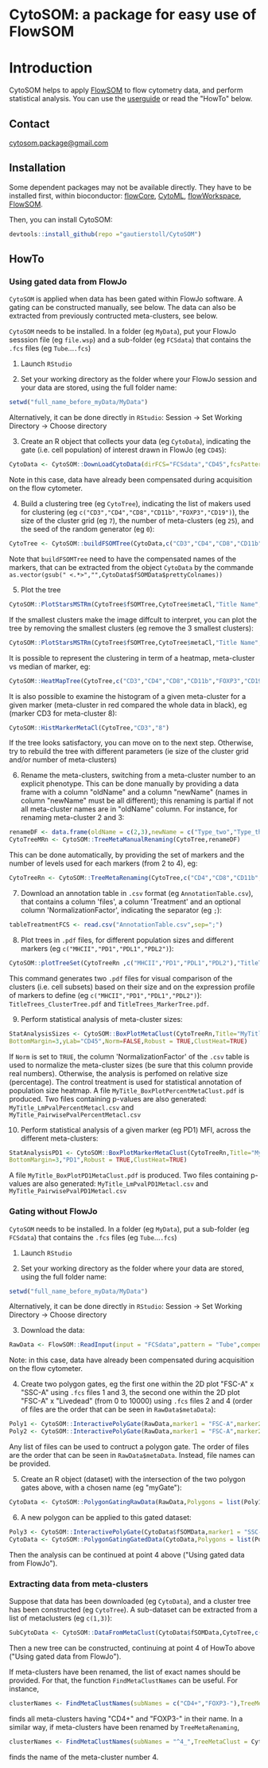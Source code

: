 CytoSOM: a package for easy use of FlowSOM
==========================================
Introduction
==============
CytoSOM helps to apply [FlowSOM](https://github.com/SofieVG/FlowSOM) to flow cytometry data, and perform statistical analysis. You can use the [userguide](https://github.com/gautierstoll/CytoSOM/blob/master/CytoSOM%20User%20Guide.pdf) or read the "HowTo" below.

## Contact
cytosom.package@gmail.com

## Installation

Some dependent packages may not be available directly. They have to be installed first, within bioconductor: [flowCore](https://www.bioconductor.org/packages/release/bioc/html/flowCore.html), [CytoML](https://www.bioconductor.org/packages/release/bioc/html/CytoML.html), [flowWorkspace](https://www.bioconductor.org/packages/release/bioc/html/flowWorkspace.html), [FlowSOM](https://bioconductor.org/packages/release/bioc/html/FlowSOM.html).

Then, you can install CytoSOM:
```R
devtools::install_github(repo ="gautierstoll/CytoSOM")
```

## HowTo

### Using gated data from FlowJo

`CytoSOM` is applied when data has been gated within FlowJo software. A gating can be constructed manually, see below. The data can also be extracted from previously contructed meta-clusters, see below. 

`CytoSOM` needs to be installed. In a folder (eg `MyData`), put your FlowJo sesssion file (eg `file.wsp`) and a sub-folder (eg `FCSdata`) that contains the `.fcs` files (eg `Tube`...`.fcs`)

1. Launch `RStudio`

2. Set your working directory as the folder where your FlowJo session and your data are stored, using the full folder name:
```R
setwd("full_name_before_myData/MyData")
```
Alternatively, it can be done directly in `RStudio`: Session -> Set Working Directory -> Choose directory

3. Create an R object that collects your data (eg `CytoData`), indicating the gate (i.e. cell population) of interest drawn in FlowJo (eg `CD45`):
```R
CytoData <- CytoSOM::DownLoadCytoData(dirFCS="FCSdata","CD45",fcsPattern = "Tube",compensate=FALSE)
```
Note in this case, data have already been compensated during acquisition on the flow cytometer.

4. Build a clustering tree (eg `CytoTree`), indicating the list of makers used for clustering (eg `c("CD3","CD4","CD8","CD11b","FOXP3","CD19")`), the size of the cluster grid (eg `7`), the number of meta-clusters (eg `25`), and the seed of the random generator (eg `0`):
```R
CytoTree <- CytoSOM::buildFSOMTree(CytoData,c("CD3","CD4","CD8","CD11b","FOXP3","CD19"),7,25,0)
```
Note that `buildFSOMTree` need to have the compensated names of the markers, that can be extracted from the object `CytoData` by the commande `as.vector(gsub(" <.*>","",CytoData$fSOMData$prettyColnames))`

5. Plot the tree
```R
CytoSOM::PlotStarsMSTRm(CytoTree$fSOMTree,CytoTree$metaCl,"Title Name",0)
```
If the smallest clusters make the image diffcult to interpret, you can plot the tree by removing the smallest clusters (eg remove the 3 smallest clusters):
```R
CytoSOM::PlotStarsMSTRm(CytoTree$fSOMTree,CytoTree$metaCl,"Title Name",3)
```
It is possible to represent the clustering in term of a heatmap, meta-cluster vs median of marker, eg:
```R
CytoSOM::HeatMapTree(CytoTree,c("CD3","CD4","CD8","CD11b","FOXP3","CD19"))
```
It is also possible to examine the histogram of a given meta-cluster for a given marker (meta-cluster in red compared the whole data in black), eg (marker CD3 for meta-cluster 8):
```R
CytoSOM::HistMarkerMetaCl(CytoTree,"CD3","8")
```

If the tree looks satisfactory, you can move on to the next step. Otherwise, try to rebuild the tree with different parameters (ie size of the cluster grid and/or number of meta-clusters)

6. Rename the meta-clusters, switching from a meta-cluster number to an explicit phenotype. This can be done manually by providing 
a data frame with a column "oldName" and a column "newName" (names in column "newName" must be all different); this renaming is partial if not all meta-cluster names are in "oldName" column. For instance, for renaming meta-cluster 2 and 3:
```R
renameDF <- data.frame(oldName = c(2,3),newName = c("Type_two","Type_three"))
CytoTreeMRn <- CytoSOM::TreeMetaManualRenaming(CytoTree,renameDF)
```
This can be done automatically, by providing the set of markers and the number of levels used for each markers (from 2 to 4), eg:
```R
CytoTreeRn <- CytoSOM::TreeMetaRenaming(CytoTree,c("CD4","CD8","CD11b","FOXP3", "CD19"),4)
```

7. Download an annotation table in `.csv` format (eg `AnnotationTable.csv`), that contains a column 'files', a column 'Treatment' and an optional column 'NormalizationFactor', indicating the separator (eg `;`):
```R
tableTreatmentFCS <- read.csv("AnnotationTable.csv",sep=";")
```

8. Plot trees in `.pdf` files, for different population sizes and different markers (eg `c("MHCII","PD1","PDL1","PDL2")`):
```R
CytoSOM::plotTreeSet(CytoTreeRn ,c("MHCII","PD1","PDL1","PDL2"),"TitleTrees",rmClNb=0,tableTreatmentFCS,globalScale=T)
```
This command generates two `.pdf` files for visual comparison of the clusters (i.e. cell subsets) based on their size and on the expression profile of markers to define (eg `c("MHCII","PD1","PDL1","PDL2")`): `TitleTrees_ClusterTree.pdf` and `TitleTrees_MarkerTree.pdf`.

9. Perform statistical analysis of meta-cluster sizes:
```R
StatAnalysisSizes <- CytoSOM::BoxPlotMetaClust(CytoTreeRn,Title="MyTitle",tableTreatmentFCS,ControlTreatmen="PBS",
BottomMargin=3,yLab="CD45",Norm=FALSE,Robust = TRUE,ClustHeat=TRUE)
```
If `Norm` is set to `TRUE`, the column 'NormalizationFactor' of the `.csv` table is used to normalize the meta-cluster sizes (be sure that this column provide real numbers). Otherwise, the analysis is perfomed on relative size (percentage). The control treatment is used for statistical annotation of population size heatmap. A file `MyTitle_BoxPlotPercentMetaClust.pdf` is produced. Two files containing p-values are also generated: `MyTitle_LmPvalPercentMetacl.csv` and `MyTitle_PairwisePvalPercentMetacl.csv`

10. Perform statistical analysis of a given marker (eg PD1) MFI, across the different meta-clusters:
```R
StatAnalysisPD1 <- CytoSOM::BoxPlotMarkerMetaClust(CytoTreeRn,Title="MyTitle",tableTreatmentFCS,ControlTreatmen="PBS",
BottomMargin=3,"PD1",Robust = TRUE,ClustHeat=TRUE)
```
A file `MyTitle_BoxPlotPD1MetaClust.pdf` is produced. Two files containing p-values are also generated: `MyTitle_LmPvalPD1Metacl.csv` and `MyTitle_PairwisePvalPD1Metacl.csv`

### Gating without FlowJo

`CytoSOM` needs to be installed. In a folder (eg `MyData`), put a sub-folder (eg `FCSdata`) that contains the `.fcs` files (eg `Tube`...`.fcs`)

1. Launch `RStudio`

2. Set your working directory as the folder where your data are stored, using the full folder name:
```R
setwd("full_name_before_myData/MyData")
```
Alternatively, it can be done directly in `RStudio`: Session -> Set Working Directory -> Choose directory

3. Download the data:

```R
RawData <- FlowSOM::ReadInput(input = "FCSdata",pattern = "Tube",compensate = F)
```
Note: in this case, data have already been compensated during acquisition on the flow cytometer.

4. Create two polygon gates, eg the first one within the 2D plot "FSC-A" x "SSC-A" using `.fcs` files 1 and 3, the second one within the 2D plot "FSC-A" x "Livedead" (from 0 to 10000) using `.fcs` files 2 and 4 (order of files are the order that can be seen in `RawData$metaData`):
```R
Poly1 <- CytoSOM::InteractivePolyGate(RawData,marker1 = "FSC-A",marker2 = "SSC-A",fcsFiles = c(1,3))
Poly2 <- CytoSOM::InteractivePolyGate(RawData,marker1 = "FSC-A",marker2 = "Livedead",fcsFiles = c(2,4),ylim=c(0,10000))
```
Any list of files can be used to contruct a polygon gate. The order of files are the order that can be seen in `RawData$metaData`. Instead, file names can be provided.


5. Create an R object (dataset) with the intersection of the two polygon gates above, with a chosen name (eg "myGate"):
```R
CytoData <- CytoSOM::PolygonGatingRawData(RawData,Polygons = list(Poly1,Poly2),gatingName = "myGate”)
```

6. A new polygon can be applied to this gated dataset:

```R
Poly3 <- CytoSOM::InteractivePolyGate(CytoData$fSOMData,marker1 = "SSC-H",marker2 = "Livedead",fcsFiles = c(8,10))
CytoData <- CytoSOM::PolygonGatingGatedData(CytoData,Polygons = list(Poly3),gatingName = "CD45”)
```

Then the analysis can be continued at point 4 above ("Using gated data from FlowJo").

### Extracting data from meta-clusters

Suppose that data has been downloaded (eg `CytoData`), and a cluster tree has been constructed (eg `CytoTree`). A sub-dataset can be extracted from a list of metaclusters (eg `c(1,3)`):
```R
SubCytoData <- CytoSOM::DataFromMetaClust(CytoData$fSOMData,CytoTree,c(1,3))
```
Then a new tree can be constructed, continuing at point 4 of HowTo above ("Using gated data from FlowJo").

If meta-clusters have been renamed, the list of exact names should be provided. For that, the function `FindMetaClustNames` can be useful. For instance, 
```R
clusterNames <- FindMetaClustNames(subNames = c("CD4+","FOXP3-"),TreeMetaClust = CytoTree)
``` 
finds all meta-clusters having "CD4+" and "FOXP3-" in their name. In a similar way, if meta-clusters have been renamed by `TreeMetaRenaming`, 
```R
clusterNames <- FindMetaClustNames(subNames = "^4_",TreeMetaClust = CytoTree)
```
finds the name of the meta-cluster number 4.
